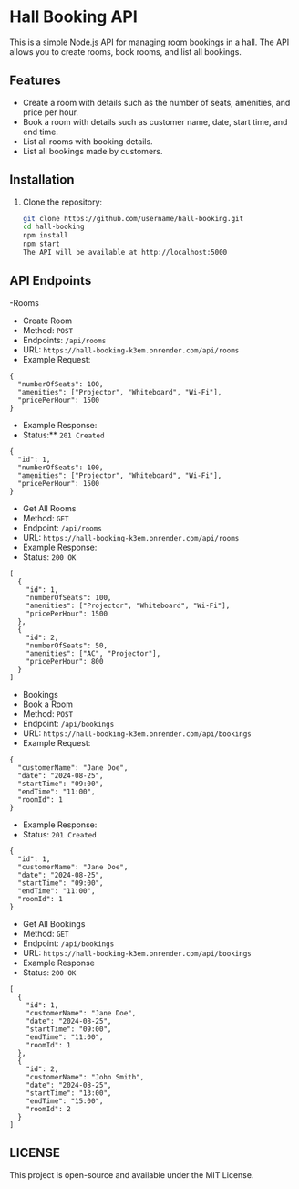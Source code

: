 # Hall Booking API

This is a simple Node.js API for managing room bookings in a hall. The API allows you to create rooms, book rooms, and list all bookings.

## Features

- Create a room with details such as the number of seats, amenities, and price per hour.
- Book a room with details such as customer name, date, start time, and end time.
- List all rooms with booking details.
- List all bookings made by customers.

## Installation

1. Clone the repository:
   ```bash
   git clone https://github.com/username/hall-booking.git
   cd hall-booking
   npm install
   npm start
   The API will be available at http://localhost:5000
   ```

## API Endpoints

-Rooms

- Create Room 
- Method: `POST`
- Endpoints: `/api/rooms`
- URL: `https://hall-booking-k3em.onrender.com/api/rooms`
- Example Request:
```
{
  "numberOfSeats": 100,
  "amenities": ["Projector", "Whiteboard", "Wi-Fi"],
  "pricePerHour": 1500
}
```
- Example Response:
- Status:** `201 Created`
```
{
  "id": 1,
  "numberOfSeats": 100,
  "amenities": ["Projector", "Whiteboard", "Wi-Fi"],
  "pricePerHour": 1500
}
```

- Get All Rooms 
- Method: `GET`
- Endpoint: `/api/rooms`
- URL: `https://hall-booking-k3em.onrender.com/api/rooms`
- Example Response:
- Status: `200 OK`
```
[
  {
    "id": 1,
    "numberOfSeats": 100,
    "amenities": ["Projector", "Whiteboard", "Wi-Fi"],
    "pricePerHour": 1500
  },
  {
    "id": 2,
    "numberOfSeats": 50,
    "amenities": ["AC", "Projector"],
    "pricePerHour": 800
  }
]
```
- Bookings
- Book a Room
- Method: `POST`
- Endpoint: `/api/bookings`
- URL: `https://hall-booking-k3em.onrender.com/api/bookings`
- Example Request:
```
{
  "customerName": "Jane Doe",
  "date": "2024-08-25",
  "startTime": "09:00",
  "endTime": "11:00",
  "roomId": 1
}
```
- Example Response:
- Status: `201 Created`

```
{
  "id": 1,
  "customerName": "Jane Doe",
  "date": "2024-08-25",
  "startTime": "09:00",
  "endTime": "11:00",
  "roomId": 1
}

```
- Get All Bookings
- Method: `GET`
- Endpoint: `/api/bookings`
- URL: `https://hall-booking-k3em.onrender.com/api/bookings`
- Example Response
- Status: `200 OK`

```
[
  {
    "id": 1,
    "customerName": "Jane Doe",
    "date": "2024-08-25",
    "startTime": "09:00",
    "endTime": "11:00",
    "roomId": 1
  },
  {
    "id": 2,
    "customerName": "John Smith",
    "date": "2024-08-25",
    "startTime": "13:00",
    "endTime": "15:00",
    "roomId": 2
  }
]
```

## LICENSE

This project is open-source and available under the MIT License.